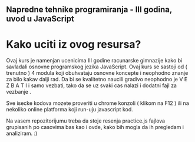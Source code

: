 ## Napredne tehnike programiranja - III godina, uvod u JavaScript ##
# Kako uciti iz ovog resursa? #

Ovaj kurs je namenjan ucenicima III godine racunarske gimnazije kako bi savladali osnovne programskog jezika JavaScript.
Ovaj kurs se sastoji od ( trenutno ) 4 modula koji obuhvataju osnovne koncepte i neophodno znanje za bilo kakav dalji rad.
Da bi se kvalitetno naucili gradivo neophodno je V E Z B A T I  i samo vezbati, tako da se uz svaki cas nalazi i dodatni fajl za vezbanje .

Sve isecke kodova mozete proveriti u chrome konzoli ( klikom na F12 ) ili na nekoliko online platforma koji run-uju javascript kod.

Na vasem repozitorijumu treba da stoje resenja practice.js fajlova grupisanih po casovima bas kao i ovde, kako bih mogla da ih pregledam i analiziram.
:)

